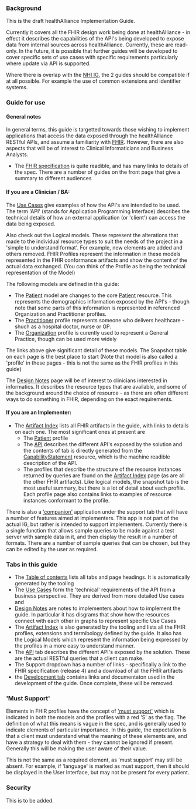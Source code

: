 <!-- index.md {% comment %}
*****************************************************************************************
*                            WARNING: DO NOT EDIT THIS FILE                             *
*                                                                                       *
* This file is generated by SUSHI. Any edits you make to this file will be overwritten. *
*                                                                                       *
* To change the contents of this file, edit the original source file at:                *
* ig-data/input/pagecontent/index.md                                                    *
*****************************************************************************************
{% endcomment %} -->
### Background
This is the draft healthAlliance Implementation Guide.

Currently it covers all the FHIR design work being done at healthAlliance - in effect it describes the capabilities of the API's being developed to expose data from internal sources across healthAlliance. Currently, these are read-only. In the future, it is possible that further guides will be developed to cover specific sets of use cases with specific requirements particularly where update via API is supported.

Where there is overlap with the [NHI IG](http://igs.clinfhir.com/nhi/index.html), the 2 guides should be compatible if at all possible. For example the use of common extensions and identifier systems.

### Guide for use

#### General notes

In general terms, this guide is targetted towards those wishing to implement applications that access the data exposed through the healthAlliance RESTful APIs, and assume a familiarity with [FHIR](http://hl7.org/fhir/index.html). However, there are also aspects that will be of interest to Clinical Informaticians and Business Analysts.

* The [FHIR specification](http://hl7.org/fhir/index.html) is quite readible, and has many links to details of the spec. There are a number of guides on the front page that give a summary to different audiences

#### If you are a Clinician / BA:

The [Use Cases](usecases.html) give examples of how the API's are intended to be used. The term 'API' (stands for Application Programming Interface) describes the technical details of how an external application (or 'client') can access the data being exposed.

Also check out the Logical models. These represent the alterations that made to the individual resource types to suit the needs of the project in a 'simple to understand format'. For example, new elements are added and others removed. FHIR Profiles represent the information in these models represented in the FHIR conformance artifacts and show the content of the actual data exchanged. (You can think of the Profile as being the technical representation of the Model)

The following models are defined in this guide:

* The [Patient](StructureDefinition-HaPatientLM.html) model are changes to the core [Patient](http://hl7.org/fhir/patient.html) resource. This represents the demographics information exposed by the API's - though note that some parts of this information is represented in referenced Organization and Practitioner profiles.
* The [Practitioner](StructureDefinition-NrPractitionerLM.html) profile represents someone who delivers healthcare - shuch as a hospital doctor, nurse or GP.
* The [Organization](StructureDefinition-NrOrganization.html) profile is curently used to represent a General Practice, though can be used more widely

The links above give significant detail of these models. The Snapshot table on each page is the best place to start (Note that model is also called a 'profile' in these pages - this is not the same as the FHIR profiles in this guide)

The [Design Notes](design.html) page will be of interest to clinicians interested in informatics. It describes the resource types that are available, and some of the background around the choice of resource - as there are often different ways to do something in FHIR, depending on the exact requirements.

#### If you are an Implementer:

* The [Artifact Index](artifacts.html) lists all FHIR artifacts in the guide, with links to details on each one. The most significant ones at present are
  * The [Patient](StructureDefinition-HaPatient.html) profile
  * The [API](CapabilityStatement.html) describes the different API's exposed by the solution and the contents of tab is directly generated from the [CapabilityStatement](CapabilityStatement-HaCapabilityStatement.html) resource, which is the machine readible description of the API.
  * The profiles that describe the structure of the resource instances returned by queries are found on the [Artifact Index](artifacts.html#structures-resource-profiles) page (as are all the other FHIR artifacts). Like logical models, the snapshot tab is the most useful summary, but there is a lot of detail about each profile. Each profile page also contains links to examples of resource instances conformant to the profile.

There is also a ['companion'](companion.html) application under the support tab that will have a number of features aimed at implementers. This app is not part of the actual IG, but rather is intended to support implementers. Currently there is a single function that allows sample queries to be made against a test server with sample data in it, and then display the result in a number of formats. There are a number of sample queries that can be chosen, but they can be edited by the user as required.


### Tabs in this guide

* The [Table of contents](toc.html) lists all tabs and page headings. It is automatically generated by the tooling
* The [Use Cases](usecases.html) form the 'technical' requirements of the API from a business perspective. They are derived from more detailed Use cases and
* [Design Notes](design.html) are notes to implementers about how to implement the guide. In particular it has disgrams that show how the resources connect with each other in graphs to represent specific Use Cases 
* The [Artifact Index](artifacts.html) is also generated by the tooling and lists all the FHIR profiles, extensions and termibology defined by the guide. It also has the Logical Models which represent the information being expressed by the profiles in a more easy to understand manner.
* The [API](API.html) tab describes the different API's exposed by the solution. These are the actual RESTful queries that a client can make.
* The Support dropdown has a number of links - specifically a link to the FHIR specification (release 4) and a download of all the FHIR artifacts
* the [Development tab](development.html) contains links and documentaton used in the development of the guide. Once complete, these will be removed.

### 'Must Support'

Elements in FHIR profiles have the concept of ['must support'](http://hl7.org/fhir/profiling.html#mustsupport) which is indicated in both the models and the profiles with a red 'S' as the flag. The definition of what this means is vague in the spec, and is generally used to indicate elements of particular importance. In this guide, the expectation is that a client must understand what the meaning of these elements are, and have a strategy to deal with them - they cannot be ignored if present. Generally this will be making the user aware of their value. 

This is not the same as a required element, as 'must support' may still be absent. For example, if 'language' is marked as must support, then it should be displayed in the User Interface, but may not be present for every patient. 

### Security
This is to be added.
